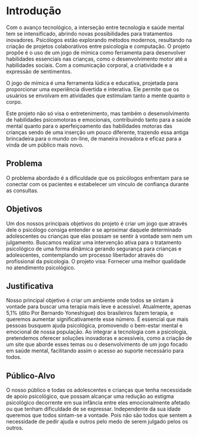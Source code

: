 # Introdução

Com o avanço tecnológico, a interseção entre tecnologia e saúde mental tem se intensificado, abrindo novas possibilidades para tratamentos inovadores. Psicólogos estão explorando métodos modernos, resultando na criação de projetos colaborativos entre psicologia e computação. O projeto propõe é o uso de um jogo de mímica como ferramenta para desenvolver habilidades essenciais nas crianças, como o desenvolvimento motor até a habilidades sociais. Com a comunicação corporal, a criatividade e a expressão de sentimentos. 

O jogo de mímica é uma ferramenta lúdica e educativa, projetada para proporcionar uma experiência divertida e interativa. Ele permite que os usuários se envolvam em atividades que estimulam tanto a mente quanto o corpo.

Este projeto não só visa o entretenimento, mas também o desenvolvimento de habilidades psicomotoras e emocionais, contribuindo tanto para a saúde mental quanto para o aperfeiçoamento das habilidades motoras das crianças sendo de uma inserção um pouco diferente, trazendo essa antiga brincadeira para o mundo on-line, de maneira inovadora e eficaz para a vinda de um público mais novo.

## Problema

O problema abordado é a dificuldade que os psicólogos enfrentam para se conectar com os pacientes e estabelecer um vínculo de confiança durante as consultas.

## Objetivos

 Um dos nossos principais objetivos do projeto é criar um jogo que através dele o psicólogo consiga entender e se aproximar daquele determinado adolescentes ou crianças que elas possam se sentir à vontade sem nem um julgamento. Buscamos realizar uma intervenção ativa para o tratamento psicológico de uma forma dinâmica gerando segurança para crianças e adolescentes, comtemplando um processo libertador através do profissional da psicologia. O projeto visa: Fornecer uma melhor qualidade no atendimento psicológico. 

## Justificativa

Nosso principal objetivo é criar um ambiente onde todos se sintam à vontade para buscar uma terapia mais leve e acessível. Atualmente, apenas 5,1% (dito Por Bernardo Yoneshigue) dos brasileiros fazem terapia, e queremos aumentar significativamente esse número. É essencial que mais pessoas busquem ajuda psicológica, promovendo o bem-estar mental e emocional de nossa população. Ao integrar a tecnologia com a psicologia, pretendemos oferecer soluções inovadoras e acessíveis, como a criação de um site que aborde esses temas ou o desenvolvimento de um jogo focado em saúde mental, facilitando assim o acesso ao suporte necessário para todos.

## Público-Alvo
O nosso público e todas os adolescentes e crianças que tenha necessidade de apoio psicológico, que possam alcançar uma redução ao estigma psicológico decorrente em sua infância entre eles emocionalmente afetado ou que tenham dificuldade de se expressar. Independente da sua idade queremos que todos sintam-se a vontade. Pois não são todos que sentem a necessidade de pedir ajuda e outros pelo medo de serem julgado pelos os outros.
